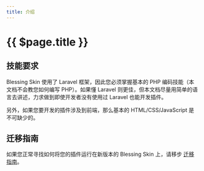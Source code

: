 ```yaml
---
title: 介绍
---
```


# {{ $page.title }}

## 技能要求

Blessing Skin 使用了 Laravel 框架，因此您必须掌握基本的 PHP 编码技能（本文档不会教您如何编写 PHP）。如果懂 Laravel 则更佳，但本文档尽量用简单的语言去讲述，力求做到即使开发者没有使用过 Laravel 也能开发插件。

另外，如果您要开发的插件涉及到前端，那么基本的 HTML/CSS/JavaScript 是不可缺少的。

## 迁移指南

如果您正常寻找如何将您的插件运行在新版本的 Blessing Skin 上，请移步 [迁移指南](migration.md)。
